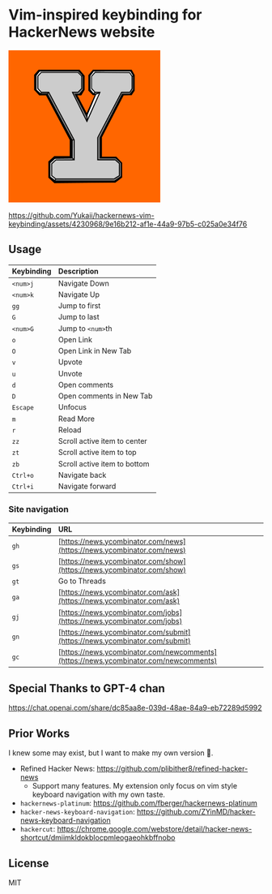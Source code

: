 # Vim-inspired keybinding for HackerNews website

<img src="./assets/icon.png" width="300">

https://github.com/Yukaii/hackernews-vim-keybinding/assets/4230968/9e16b212-af1e-44a9-97b5-c025a0e34f76

## Usage

| Keybinding | Description                  |
| :--------- | :--------------------------- |
| `<num>j`   | Navigate Down                |
| `<num>k`   | Navigate Up                  |
| `gg`       | Jump to first                |
| `G`        | Jump to last                 |
| `<num>G`   | Jump to `<num>`th            |
| `o`        | Open Link                    |
| `O`        | Open Link in New Tab         |
| `v`        | Upvote                       |
| `u`        | Unvote                       |
| `d`        | Open comments                |
| `D`        | Open comments in New Tab     |
| `Escape`   | Unfocus                      |
| `m`        | Read More                    |
| `r`        | Reload                       |
| `zz`       | Scroll active item to center |
| `zt`       | Scroll active item to top    |
| `zb`       | Scroll active item to bottom |
| `Ctrl+o`   | Navigate back                |
| `Ctrl+i`   | Navigate forward             |

### Site navigation

| Keybinding | URL                                                                                  |
| :--------- | :----------------------------------------------------------------------------------- |
| `gh`       | [https://news.ycombinator.com/news](https://news.ycombinator.com/news)               |
| `gs`       | [https://news.ycombinator.com/show](https://news.ycombinator.com/show)               |
| `gt`       | Go to Threads                                                                        |
| `ga`       | [https://news.ycombinator.com/ask](https://news.ycombinator.com/ask)                 |
| `gj`       | [https://news.ycombinator.com/jobs](https://news.ycombinator.com/jobs)               |
| `gn`       | [https://news.ycombinator.com/submit](https://news.ycombinator.com/submit)           |
| `gc`       | [https://news.ycombinator.com/newcomments](https://news.ycombinator.com/newcomments) |

## Special Thanks to GPT-4 chan

https://chat.openai.com/share/dc85aa8e-039d-48ae-84a9-eb72289d5992

## Prior Works

I knew some may exist, but I want to make my own version 🤣.

- Refined Hacker News: https://github.com/plibither8/refined-hacker-news
    - Support many features. My extension only focus on vim style keyboard navigation with my own taste.
- `hackernews-platinum`: https://github.com/fberger/hackernews-platinum
- `hacker-news-keyboard-navigation`: https://github.com/ZYinMD/hacker-news-keyboard-navigation
- `hackercut`: https://chrome.google.com/webstore/detail/hacker-news-shortcut/dmiimkldokblocpmleogaeohkbffnobo

## License

MIT

<!-- Plasmo archived

## Getting Started

First, run the development server:

```bash
pnpm dev
# or
npm run dev
```

Open your browser and load the appropriate development build. For example, if you are developing for the chrome browser, using manifest v3, use: `build/chrome-mv3-dev`.

You can start editing the popup by modifying `popup.tsx`. It should auto-update as you make changes. To add an options page, simply add a `options.tsx` file to the root of the project, with a react component default exported. Likewise to add a content page, add a `content.ts` file to the root of the project, importing some module and do some logic, then reload the extension on your browser.

For further guidance, [visit our Documentation](https://docs.plasmo.com/)

## Making production build

Run the following:

```bash
pnpm build
# or
npm run build
```

This should create a production bundle for your extension, ready to be zipped and published to the stores.

## Submit to the webstores

The easiest way to deploy your Plasmo extension is to use the built-in [bpp](https://bpp.browser.market) GitHub action. Prior to using this action however, make sure to build your extension and upload the first version to the store to establish the basic credentials. Then, simply follow [this setup instruction](https://docs.plasmo.com/framework/workflows/submit) and you should be on your way for automated submission!

-->
